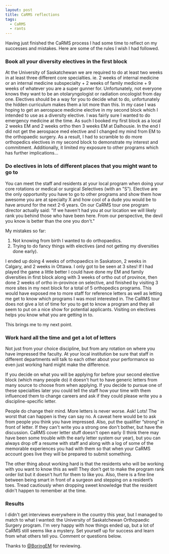 ```yaml
---
layout: post
title: CaRMS reflections
tags:
  - CaRMS
  - rants
---
```


Having just finished the CaRMS process I had some time to reflect on my successes and mistakes. Here are some of the rules I wish I had followed.

### Book all your diversity electives in the first block

At the University of Saskatchewan we are required to do at least two weeks in at least three different core specialties. ie. 2 weeks of internal medicine or an internal medicine subspecialty + 2 weeks of family medicine + 9 weeks of whatever you are a super gunner for. Unfortunately, not everyone knows they want to be an otolaryngologist or radiation oncologist from day one. Electives should be a way for you to decide what to do, unfortunately the hidden curriculum makes them a lot more than this. In my case I was hoping to get an aerospace medicine elective in my second block which I intended to use as a diversity elective. I was fairly sure I wanted to do emergency medicine at the time. As such I booked my first block as a local 2 weeks EM and 2 weeks ortho then 3 weeks EM at Dalhousie. In the end I did not get the aerospace med elective and I changed my mind from EM to the orthopaedic surgery. As a result, I had to scramble to do more orthopedics electives in my second block to demonstrate my interest and commitment. Additionally, it limited my exposure to other programs which has further implications...

### Do electives in lots of different places that you might want to go to

You can meet the staff and residents at your local program when doing your core rotations or medical or surgical *S*electives (with an "S"). Elective are the only opportunity you have to go to other programs and show them how awesome you are at specialty X and how cool of a dude you would be to have around for the next 2-6 years. On our CaRMS tour one program director actually said: "If we haven't had you at our location we will likely rank you behind those who have been here. From our perspective, the devil you know is better than the one you don't."

My mistakes so far:
 
1. Not knowing from birth I wanted to do orthopaedics.
2. Trying to do fancy things with electives (and not getting my diversities done early).

I ended up doing 4 weeks of orthopaedics in Saskatoon, 2 weeks in Calgary, and 2 weeks in Ottawa. I only got to be seen at 3 sites! If I had played the game a little better I could have done my EM and family diversities in first block along with 3 weeks of ortho out of province, then done 2 weeks of ortho in-province on selective, and finished by visiting 3 more sites in my next block for a total of 5 orthopedics programs. This would have exposed me to more staff for reference letters as well as letting me get to know which programs I was most interested in. The CaRMS tour does not give a lot of time for you to get to know a program and they all seem to put on a nice show for potential applicants. Visiting on electives helps you know what you are getting in to.

This brings me to my next point.

### Work hard all the time and get a lot of letters

Not just from your choice discipline, but from any rotation on where you have impressed the faculty. At your local institution be sure that staff in different departments will talk to each other about your performance so even just working hard might make the difference.

If you decide on what you will be applying for before your second elective block (which many people do) it doesn't hurt to have generic letters from many source to choose from when applying. If you decide to pursue one of these specialties later you could tell the staff how your time with them influenced them to change careers and ask if they could please write you a discipline-specific letter.

People do change their mind. More letters is never worse. Ask! Lots! The worst that can happen is they can say no. A caveat here would be to ask from people you think you have impressed.  Also, put the qualifier “strong” in front of letter.  If they can't write you a strong one don't bother, but have the discussion.  CaRMS cover letter stuff doesn't open early (I think there may have been some trouble with the early letter system our year), but you can always drop off a resume with staff and along with a log of some of the memorable experiences you had with them so that when your CaRMS account goes live they will be prepared to submit something.

The other thing about working hard is that the residents who will be working with you want to know this as well! They don't get to make the program rank order list but it doesn't hurt for them to like you. Also, there is a fine line between being smart in front of a surgeon and stepping on a resident’s toes. Tread cautiously when dropping sweet knowledge that the resident didn't happen to remember at the time.

### Results

I didn't get interviews everywhere in the country this year, but I managed to match to what I wanted: the University of Saskatchewan Orthopaedic Surgery program. I'm very happy with how things ended up, but a lot of CaRMS still seems like a mystery. Set yourself up for success and learn from what others tell you. Comment or questions below. 

Thanks to [@BoringEM](http://boringem.org) for reviewing.
